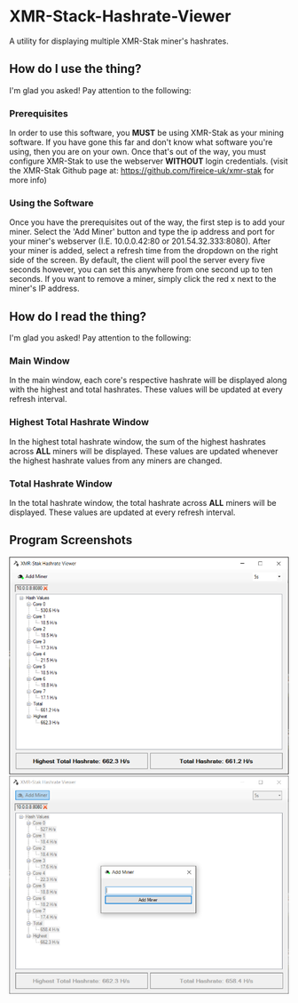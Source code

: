 # XMR-Stack-Hashrate-Viewer
A utility for displaying multiple XMR-Stak miner's hashrates.

## How do I use the thing?
I'm glad you asked! Pay attention to the following:

### Prerequisites
In order to use this software, you **MUST** be using XMR-Stak as your mining software. If you have gone this far and don't know what software you're using, then you are on your own. Once that's out of the way, you must configure XMR-Stak to use the webserver **WITHOUT** login credentials. (visit the XMR-Stak Github page at: https://github.com/fireice-uk/xmr-stak for more info)

### Using the Software
Once you have the prerequisites out of the way, the first step is to add your miner. Select the 'Add Miner' button and type the ip address and port for your miner's webserver (I.E. 10.0.0.42:80 or 201.54.32.333:8080). After your miner is added, select a refresh time from the dropdown on the right side of the screen. By default, the client will pool the server every five seconds however, you can set this anywhere from one second up to ten seconds. If you want to remove a miner, simply click the red x next to the miner's IP address.

## How do I read the thing?
I'm glad you asked! Pay attention to the following:

### Main Window
In the main window, each core's respective hashrate will be displayed along with the highest and total hashrates. These values will be updated at every refresh interval.

### Highest Total Hashrate Window
In the highest total hashrate window, the sum of the highest hashrates across **ALL** miners will be displayed. These values are updated whenever the highest hashrate values from any miners are changed.

### Total Hashrate Window
In the total hashrate window, the total hashrate across **ALL** miners will be displayed. These values are updated at every refresh interval.

## Program Screenshots
![GUI1](https://raw.githubusercontent.com/hotrodman106/XMR-Stak-Hashrate-Viewer/master/XMRStakData/Docs/hashrate%20viewer%20documentation.PNG)
![GUI2](https://raw.githubusercontent.com/hotrodman106/XMR-Stak-Hashrate-Viewer/master/XMRStakData/Docs/hashrate%20viewer%20documentation%202.PNG)
